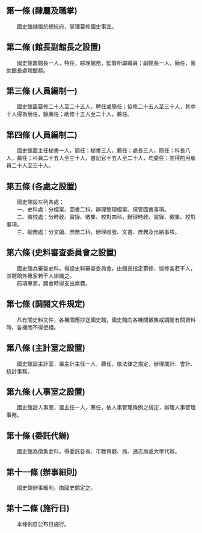 第一條 (隸屬及職掌)
-------------------
　　國史館隸屬於總統府，掌理纂修國史事宜。  


第二條 (館長副館長之設置)
-------------------------
　　國史館置館長一人，特任，綜理館務，監督所屬職員；副館長一人，簡任，襄助館長處理館務。  


第三條 (人員編制一)
-------------------
　　國史館置纂修二十人至二十五人，聘任或簡任；協修二十五人至三十人，其中十人得為簡任，餘薦任；助修十五人至二十人，薦任。  


第四條 (人員編制二)
-------------------
　　國史館置主任秘書一人，簡任；秘書三人，薦任；處長三人，簡任；科長八人，薦任；科員二十五人至三十人，書記官十五人至二十人，均委任；並得酌用雇員二十人至三十人。  


第五條 (各處之設置)
-------------------
　　國史館設左列各處：  
　　一、史料處：分檔案、圖書二科，辦理整理檔案、保管圖書事項。  
　　二、徵校處：分時政、實錄、徵集、校對四科，辦理時政、實錄、徵集、校對事項。  
　　三、總務處：分文牘、庶務二科，辦理收發、文書、庶務及出納事項。  


第六條 (史料審查委員會之設置)
-----------------------------
　　國史館為審查史料，得設史料審查委員會，由館長指定纂修、協修各若干人，並聘館外專家若干人組織之。  
　　前項專家，開會時得支出席費。  


第七條 (調閱文件規定)
---------------------
　　凡有關史料文件，各機關應抄送國史館，國史館向各機關徵集或調閱有關資料時，各機關不得拒絕。  


第八條 (主計室之設置)
---------------------
　　國史館設主計室，置主計主任一人，薦任，依法律之規定，辦理歲計、會計、統計事務。  


第九條 (人事室之設置)
---------------------
　　國史館設人事室，置主任一人，薦任，依人事管理條例之規定，辦理人事管理事務。  


第十條 (委託代辦)
-----------------
　　國史館為徵集史料，得委託各省、市教育廳、局、通志局或大學代辦。  


第十一條 (辦事細則)
-------------------
　　國史館辦事細則，由國史館定之。  


第十二條 (施行日)
-----------------
　　本條例自公布日施行。